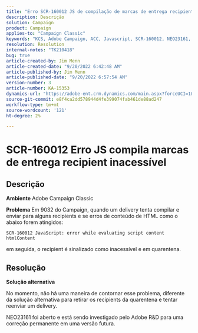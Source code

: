 ```yaml
---
title: "Erro SCR-160012 JS de compilação de marcas de entrega recipient inacessível"
description: Descrição
solution: Campaign
product: Campaign
applies-to: "Campaign Classic"
keywords: "KCS, Adobe Campaign, ACC, Javascript, SCR-160012, NEO23161, Adobe Campaign Classic, erro, compilação de delivery para recipients, recipient marcado como inacessível"
resolution: Resolution
internal-notes: "TK210418"
bug: true
article-created-by: Jim Menn
article-created-date: "9/20/2022 6:42:48 AM"
article-published-by: Jim Menn
article-published-date: "9/20/2022 6:57:54 AM"
version-number: 3
article-number: KA-15353
dynamics-url: "https://adobe-ent.crm.dynamics.com/main.aspx?forceUCI=1&pagetype=entityrecord&etn=knowledgearticle&id=08277d6e-af38-ed11-9db1-0022480866ad"
source-git-commit: e8f4ca2dd578944d4fe399074fab461de88ad247
workflow-type: tm+mt
source-wordcount: '121'
ht-degree: 2%

---
```


# SCR-160012 Erro JS compila marcas de entrega recipient inacessível

## Descrição


<b>Ambiente</b>
Adobe Campaign Classic

<b>Problema</b>
Em 9032 do Campaign, quando um delivery tenta compilar e enviar para alguns recipients e se erros de conteúdo de HTML como o abaixo forem atingidos:


```
SCR-160012 JavaScript: error while evaluating script content htmlContent
```


em seguida, o recipient é sinalizado como inacessível e em quarentena.


## Resolução


<b>Solução alternativa</b>

No momento, não há uma maneira de contornar esse problema, diferente da solução alternativa para retirar os recipients da quarentena e tentar reenviar um delivery.

NEO23161 foi aberto e está sendo investigado pelo Adobe R&amp;D para uma correção permanente em uma versão futura.
